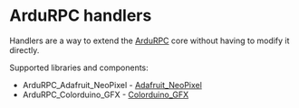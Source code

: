 ArduRPC handlers
================

Handlers are a way to extend the [ArduRPC](https://github.com/DinoTools/ArduRPC) core without having to modify it directly.

Supported libraries and components:

* ArduRPC_Adafruit_NeoPixel - [Adafruit_NeoPixel](https://github.com/adafruit/Adafruit_NeoPixel)
* ArduRPC_Colorduino_GFX - [Colorduino_GFX](https://github.com/DinoTools/Colorduino_GFX)
